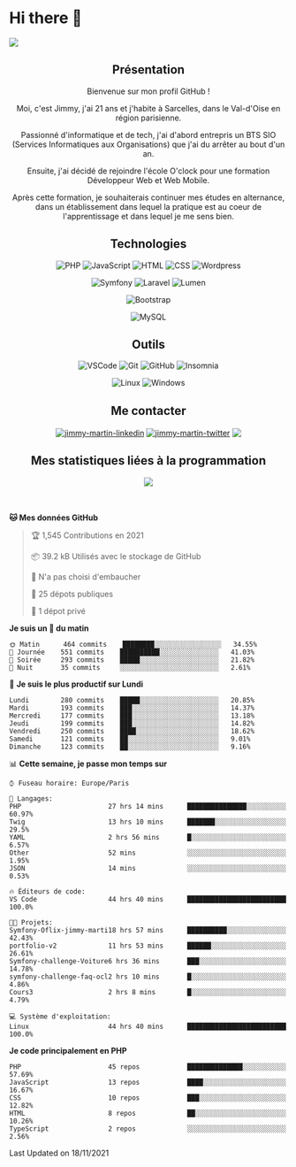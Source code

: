 # Hi there 👋

![](https://komarev.com/ghpvc/?username=jimmy-martin&color=1a1b27)

<!--
**jimmy-martin/jimmy-martin** is a ✨ _special_ ✨ repository because its `README.md` (this file) appears on your GitHub profile.

Here are some ideas to get you started:

- 🔭 I’m currently working on ...
- 🌱 I’m currently learning ...
- 👯 I’m looking to collaborate on ...
- 🤔 I’m looking for help with ...
- 💬 Ask me about ...
- 📫 How to reach me: ...
- 😄 Pronouns: ...
- ⚡ Fun fact: ...
-->
<div align="center" style="margin-bottom: 3rem">

## Présentation

Bienvenue sur mon profil GitHub !

Moi, c'est Jimmy, j'ai 21 ans et j'habite à Sarcelles, dans le Val-d'Oise en région parisienne.

Passionné d'informatique et de tech, j'ai d'abord entrepris un BTS SIO (Services Informatiques aux Organisations) que j'ai du arrêter au bout d'un an.

Ensuite, j'ai décidé de rejoindre l'école O'clock pour une formation Développeur Web et Web Mobile.

Après cette formation, je souhaiterais continuer mes études en alternance, dans un établissement dans lequel la pratique est au coeur de l'apprentissage et dans lequel je me sens bien.

## Technologies

<div>

![PHP](https://img.shields.io/badge/PHP-777BB4?style=for-the-badge&logo=php&logoColor=white) ![JavaScript](https://img.shields.io/badge/JavaScript-F7DF1E?style=for-the-badge&logo=javascript&logoColor=black) ![HTML](https://img.shields.io/badge/HTML-E34F26?style=for-the-badge&logo=html5&logoColor=white) ![CSS](https://img.shields.io/badge/CSS-1572B6?&style=for-the-badge&logo=css3&logoColor=white) ![Wordpress](https://img.shields.io/badge/WordPress-0078D6?style=for-the-badge&logo=wordpress&logoColor=white)

</div>
<div>

![Symfony](https://img.shields.io/badge/Symfony-092E20?style=for-the-badge&logo=symfony&logoColor=white) ![Laravel](https://img.shields.io/badge/Laravel-FF2D20?style=for-the-badge&logo=laravel&logoColor=white) ![Lumen](https://img.shields.io/badge/Lumen-FF2D20?style=for-the-badge&logo=lumen&logoColor=white)

</div>
<div>

![Bootstrap](https://img.shields.io/badge/Bootstrap-563D7C?style=for-the-badge&logo=bootstrap&logoColor=white)

</div>
<div>

![MySQL](https://img.shields.io/badge/MySQL-4479A1?style=for-the-badge&logo=mysql&logoColor=white)

</div>

## Outils

![VSCode](https://img.shields.io/badge/VSCode-007ACC?style=for-the-badge&logo=visual-studio-code&logoColor=white)
![Git](https://img.shields.io/badge/Git-F05032?style=for-the-badge&logo=git&logoColor=white)
![GitHub](https://img.shields.io/badge/GitHub-100000?style=for-the-badge&logo=github&logoColor=white)
![Insomnia](https://img.shields.io/badge/Insomnia-5600cd?style=for-the-badge&logo=insomnia&logoColor=white)

![Linux](https://img.shields.io/badge/Linux-FCC624?style=for-the-badge&logo=linux&logoColor=white)
![Windows](https://img.shields.io/badge/Windows-0078D6?style=for-the-badge&logo=windows&logoColor=white)

## Me contacter

<p>
<a href="https://www.linkedin.com/in/jimmy-martin-dev/" target="blank"><img align="center" src="https://img.shields.io/badge/-LinkedIn-0077B5?style=for-the-badge&logo=Linkedin&logoColor=white&link=https://www.linkedin.com/in/jimmy-martin-dev/" alt="jimmy-martin-linkedin"/></a>
<a href="https://twitter.com/jimmydev_" target="blank"><img align="center" src="https://img.shields.io/badge/-Twitter-1DA1F2?style=for-the-badge&logo=Twitter&logoColor=white&link=https://twitter.com/jimmydev_" alt="jimmy-martin-twitter"/></a>
 <a href="mailto:jimmy.martin952@gmail.com" target="blank"><img align="center" src="https://img.shields.io/badge/gmail-D14836?style=for-the-badge&logo=gmail&logoColor=white" /></a>
</p>

## Mes statistiques liées à la programmation

<a href="https://github-readme-stats.vercel.app/api/top-langs/?username=jimmy-martin&layout=compact">
  <img align="center" src="https://github-readme-stats.vercel.app/api/top-langs/?username=jimmy-martin&layout=compact"/>
</a>

</div>

<!--START_SECTION:waka-->
**🐱 Mes données GitHub** 

> 🏆 1,545 Contributions en 2021
 > 
> 📦 39.2 kB Utilisés avec le stockage de GitHub 
 > 
> 🚫 N'a pas choisi d'embaucher
 > 
> 📜 25 dépots publiques 
 > 
> 🔑 1 dépot privé 
 > 
**Je suis un 🐤 du matin** 

```text
🌞 Matin      464 commits    ████████░░░░░░░░░░░░░░░░░   34.55% 
🌆 Journée    551 commits    ██████████░░░░░░░░░░░░░░░   41.03% 
🌃 Soirée     293 commits    █████░░░░░░░░░░░░░░░░░░░░   21.82% 
🌙 Nuit       35 commits     ░░░░░░░░░░░░░░░░░░░░░░░░░   2.61%

```
📅 **Je suis le plus productif sur Lundi** 

```text
Lundi        280 commits    █████░░░░░░░░░░░░░░░░░░░░   20.85% 
Mardi        193 commits    ███░░░░░░░░░░░░░░░░░░░░░░   14.37% 
Mercredi     177 commits    ███░░░░░░░░░░░░░░░░░░░░░░   13.18% 
Jeudi        199 commits    ███░░░░░░░░░░░░░░░░░░░░░░   14.82% 
Vendredi     250 commits    ████░░░░░░░░░░░░░░░░░░░░░   18.62% 
Samedi       121 commits    ██░░░░░░░░░░░░░░░░░░░░░░░   9.01% 
Dimanche     123 commits    ██░░░░░░░░░░░░░░░░░░░░░░░   9.16%

```


📊 **Cette semaine, je passe mon temps sur** 

```text
⌚︎ Fuseau horaire: Europe/Paris

💬 Langages: 
PHP                      27 hrs 14 mins      ███████████████░░░░░░░░░░   60.97% 
Twig                     13 hrs 10 mins      ███████░░░░░░░░░░░░░░░░░░   29.5% 
YAML                     2 hrs 56 mins       █░░░░░░░░░░░░░░░░░░░░░░░░   6.57% 
Other                    52 mins             ░░░░░░░░░░░░░░░░░░░░░░░░░   1.95% 
JSON                     14 mins             ░░░░░░░░░░░░░░░░░░░░░░░░░   0.53%

🔥 Éditeurs de code: 
VS Code                  44 hrs 40 mins      █████████████████████████   100.0%

🐱‍💻 Projets: 
Symfony-Oflix-jimmy-marti18 hrs 57 mins      ██████████░░░░░░░░░░░░░░░   42.43% 
portfolio-v2             11 hrs 53 mins      ██████░░░░░░░░░░░░░░░░░░░   26.61% 
Symfony-challenge-Voiture6 hrs 36 mins       ███░░░░░░░░░░░░░░░░░░░░░░   14.78% 
symfony-challenge-faq-ocl2 hrs 10 mins       █░░░░░░░░░░░░░░░░░░░░░░░░   4.86% 
Cours3                   2 hrs 8 mins        █░░░░░░░░░░░░░░░░░░░░░░░░   4.79%

💻 Système d'exploitation: 
Linux                    44 hrs 40 mins      █████████████████████████   100.0%

```

**Je code principalement en PHP** 

```text
PHP                      45 repos            ██████████████░░░░░░░░░░░   57.69% 
JavaScript               13 repos            ████░░░░░░░░░░░░░░░░░░░░░   16.67% 
CSS                      10 repos            ███░░░░░░░░░░░░░░░░░░░░░░   12.82% 
HTML                     8 repos             ██░░░░░░░░░░░░░░░░░░░░░░░   10.26% 
TypeScript               2 repos             ░░░░░░░░░░░░░░░░░░░░░░░░░   2.56%

```



 Last Updated on 18/11/2021
<!--END_SECTION:waka-->


